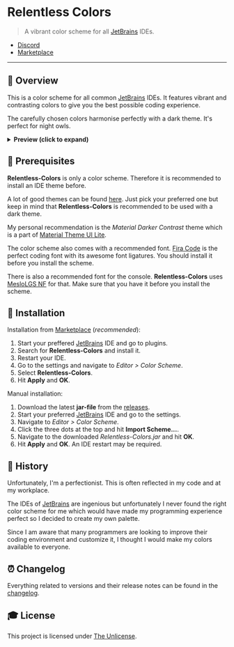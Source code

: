 # **Relentless Colors**

> A vibrant color scheme for all [JetBrains] IDEs.

- [Discord]
- [Marketplace]

---

## **📑 Overview**

This is a color scheme for all common [JetBrains] IDEs. It features vibrant and contrasting colors to give you the best possible coding experience.

The carefully chosen colors harmonise perfectly with a dark theme. It's perfect for night owls.

<details>
    <summary>
        <strong>Preview (click to expand)</strong>
    </summary>

![preview](https://i.imgur.com/cCyKXOQ.png)
</details>


## **🔨 Prerequisites**

**Relentless-Colors** is only a color scheme. Therefore it is recommended to install an IDE theme before.

A lot of good themes can be found [here][color themes]. Just pick your preferred one but keep in mind that **Relentless-Colors** is recommended to be used with a dark theme.

My personal recommendation is the *Material Darker Contrast* theme which is a part of [Material Theme UI Lite][material theme].

The color scheme also comes with a recommended font. [Fira Code] is the perfect coding font with its awesome font ligatures. You should install it before you install the scheme.

There is also a recommended font for the console. **Relentless-Colors** uses [MesloLGS NF] for that. Make sure that you have it before you install the scheme.


## **🔧 Installation**

Installation from [Marketplace] (*recommended*):

1. Start your preffered [JetBrains] IDE and go to plugins.
2. Search for **Relentless-Colors** and install it.
3. Restart your IDE.
4. Go to the settings and navigate to *Editor > Color Scheme*.
5. Select **Relentless-Colors**.
6. Hit **Apply** and **OK**.

Manual installation:

1. Download the latest **jar-file** from the [releases].
2. Start your preferred [JetBrains] IDE and go to the settings.
3. Navigate to *Editor > Color Scheme*.
4. Click the three dots at the top and hit **Import Scheme...**.
5. Navigate to the downloaded *Relentless-Colors.jar* and hit **OK**.
6. Hit **Apply** and **OK**. An IDE restart may be required.


## **📕 History**

Unfortunately, I'm a perfectionist. This is often reflected in my code and at my workplace.

The IDEs of [JetBrains] are ingenious but unfortunately I never found the right color scheme for me which would have made my programming experience perfect so I decided to create my own palette.

Since I am aware that many programmers are looking to improve their coding environment and customize it, I thought I would make my colors available to everyone.


## **⏰ Changelog**
Everything related to versions and their release notes can be found in the [changelog].


## **🎓 License**
This project is licensed under [The Unlicense].


<!-- Links -->
[JetBrains]: https://www.jetbrains.com/
[Discord]: https://discordapp.com/invite/Q3qxws6
[Marketplace]: https://plugins.jetbrains.com/plugin/14347-relentless-colors-color-scheme
[color themes]: https://plugins.jetbrains.com/search?tags=Theme
[material theme]: https://plugins.jetbrains.com/plugin/12124-material-theme-ui-lite
[Fira Code]: https://github.com/tonsky/FiraCode
[MesloLGS NF]: https://github.com/romkatv/powerlevel10k-media/raw/master/MesloLGS%20NF%20Regular.ttf
[releases]: https://github.com/DAmNRelentless/idea-relentless-colors/releases
[changelog]: CHANGELOG.md
[The Unlicense]: LICENSE

